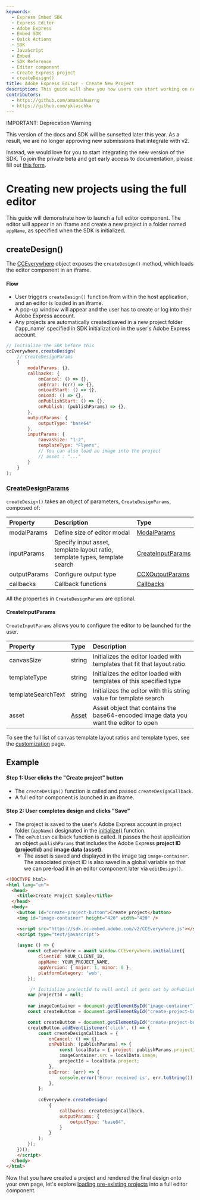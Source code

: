 ```yaml
---
keywords:
  - Express Embed SDK
  - Express Editor
  - Adobe Express
  - Embed SDK
  - Quick Actions
  - SDK
  - JavaScript
  - Embed
  - SDK Reference
  - Editor component 
  - Create Express project 
  - createDesign()
title: Adobe Express Editor - Create New Project
description: This guide will show you how users can start working on new projects in an Adobe Express editor. 
contributors:
  - https://github.com/amandahuarng
  - https://github.com/pklaschka
---
```


<InlineAlert variant="warning" slots="header, text1, text2" />

IMPORTANT: Deprecation Warning

This version of the docs and SDK will be sunsetted later this year. As a result, we are no longer approving new submissions that integrate with v2.

Instead, we would love for you to start integrating the new version of the SDK. To join the private beta and get early access to documentation, please fill out [this form](https://airtable.com/shryiOk1VwoWxUCZs?prefill_Platform=Adobe%20Express%20Embed%20SDK&hide_Platform=true).

# Creating new projects using the full editor

This guide will demonstrate how to launch a full editor component. The editor will appear in an iframe and create a new project in a folder named `appName`, as specified when the SDK is initialized.

## createDesign()

The [CCEverywhere](../../../reference/index.md#cceverywhere) object exposes the `createDesign()` method, which loads the editor component in an iframe.

#### Flow

* User triggers `createDesign()` function from within the host application, and an editor is loaded in an iframe.
* A pop-up window will appear and the user has to create or log into their Adobe Express account.
* Any projects are automatically created/saved in a new project folder ('app_name' specified in SDK initialization) in the user's Adobe Express account.

```js
// Initialize the SDK before this 
ccEverywhere.createDesign(
    // CreateDesignParams
    {
        modalParams: {},
        callbacks: {
            onCancel: () => {},
            onError: (err) => {},
            onLoadStart: () => {},
            onLoad: () => {},
            onPublishStart: () => {},
            onPublish: (publishParams) => {},
        },
        outputParams: { 
            outputType: "base64"
        },
        inputParams: { 
            canvasSize: "1:2",
            templateType: "Flyers",
            // You can also load an image into the project 
            // asset : "..."
        }
    }
); 
```

### [CreateDesignParams](../../../reference/full_editor/index.md#createdesignparams)

`createDesign()` takes an object of parameters, `CreateDesignParams`, composed of:

| Property | Description | Type
| :-- | :-- | :--
| modalParams | Define size of editor modal | [ModalParams](../../../reference/shared_types/index.md#modalparams)
| inputParams | Specify input asset, template layout ratio, template types, template search | [CreateInputParams](#createinputparams)
| outputParams | Configure output type | [CCXOutputParams](../../../reference/shared_types/index.md#ccxoutputparams)
| callbacks | Callback functions | [Callbacks](../../../reference/shared_types/index.md#callbacks)
  
All the properties in `CreateDesignParams` are optional.

#### CreateInputParams

`CreateInputParams` allows you to configure the editor to be launched for the user.

| Property | Type| Description
| :-- | :--| :--
| canvasSize| string | Initializes the editor loaded with templates that fit that layout ratio
| templateType | string | Initializes the editor loaded with templates of this specified type
| templateSearchText | string | Initializes the editor with this string value for template search
| asset | [Asset](../../../reference/shared_types/index.md#asset) | Asset object that contains the base64-encoded image data you want the editor to open

To see the full list of canvas template layout ratios and template types, see the [customization](../../guides/full_editor/customization/index.md) page.

## Example

#### Step 1: User clicks the "Create project" button

* The `createDesign()` function is called and passed `createDesignCallback`.
* A full editor component is launched in an iframe.

#### Step 2: User completes design and clicks "Save"

* The project is saved to the user's Adobe Express account in project folder (`appName`) designated in the [initialize()](../../../reference/index.md#initialize) function.
* The `onPublish` callback function is called. It passes the host application an object `publishParams` that includes the Adobe Express __project ID (projectId)__ and __image data (asset)__.
  * The asset is saved and displayed in the image tag `image-container`. The associated project ID is also saved in a global variable so that we can pre-load it in an editor component later via `editDesign()`.

```html
<!DOCTYPE html>
<html lang="en">
  <head>
    <title>Create Project Sample</title>
  </head>  
  <body>
    <button id="create-project-button">Create project</button>
    <img id="image-container" height="420" width="420" />

    <script src="https://sdk.cc-embed.adobe.com/v2/CCEverywhere.js"></script>
    <script type="text/javascript">
    
    (async () => {
        const ccEverywhere = await window.CCEverywhere.initialize({
            clientId: YOUR_CLIENT_ID,
            appName: YOUR_PROJECT_NAME,
            appVersion: { major: 1, minor: 0 },
            platformCategory: 'web', 
        });

         /* Initialize projectId to null until it gets set by onPublish callback */
        var projectId = null;
        
        var imageContainer = document.getElementById("image-container");
        const createButton = document.getElementById("create-project-button");

        const createButton = document.getElementById("create-project-button");
        createButton.addEventListener('click', () => {
            const createDesignCallback = {
                onCancel: () => {},
                onPublish: (publishParams) => {
                    const localData = { project: publishParams.projectId, image: publishParams.asset.data };
                    imageContainer.src = localData.image;
                    projectId = localData.project;
                },
                onError: (err) => {
                    console.error('Error received is', err.toString());
                },
            };
            
            ccEverywhere.createDesign(
                {
                    callbacks: createDesignCallback, 
                    outputParams: {
                        outputType: "base64",
                    }
                }
            );  
        });
    })();
    </script>
  </body> 
</html>
```

Now that you have created a project and rendered the final design onto your own page, let's explore [loading pre-existing projects](../edit_project/index.md) into a full editor component.
